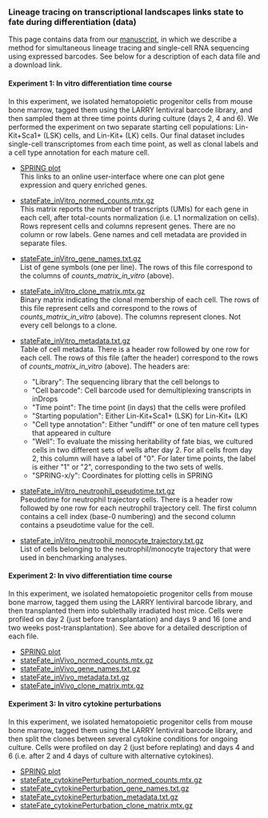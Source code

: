 ### Lineage tracing on transcriptional landscapes links state to fate during differentiation (data)

This page contains data from our [manuscript](https://science.sciencemag.org/content/367/6479/eaaw3381), in which we describe a method for simultaneous lineage tracing and single-cell RNA sequencing using expressed barcodes. See below for a description of each data file and a download link. 

#### Experiment 1: In vitro differentiation time course
In this experiment, we isolated hematopoietic progenitor cells from mouse bone marrow, tagged them using the LARRY lentiviral barcode library, and then sampled them at three time points during culture (days 2, 4 and 6). We performed the experiment on two separate starting cell populations: Lin-Kit+Sca1+ (LSK) cells, and Lin-Kit+ (LK) cells. Our final dataset includes single-cell transcriptomes from each time point, as well as clonal labels and a cell type annotation for each mature cell. 

* [SPRING plot](https://kleintools.hms.harvard.edu/tools/springViewer_1_6_dev.html?cgi-bin/client_datasets/SF_all/all_combined)<br/>
This links to an online user-interface where one can plot gene expression and query enriched genes. 

* [stateFate_inVitro_normed_counts.mtx.gz](https://kleintools.hms.harvard.edu/paper_websites/state_fate2020/stateFate_inVitro_normed_counts.mtx.gz)<br/>This matrix reports the number of transcripts (UMIs) for each gene in each cell, after total-counts normalization (i.e. L1 normalization on cells). Rows represent cells and columns represent genes. There are no column or row labels. Gene names and cell metadata are provided in separate files. 

* [stateFate_inVitro_gene_names.txt.gz](https://kleintools.hms.harvard.edu/paper_websites/state_fate2020/stateFate_inVitro_gene_names.txt.gz)<br/>List of gene symbols (one per line). The rows of this file correspond to the columns of _counts_matrix_in_vitro_ (above). 

* [stateFate_inVitro_clone_matrix.mtx.gz](https://kleintools.hms.harvard.edu/paper_websites/state_fate2020/stateFate_inVitro_clone_matrix.mtx.gz)<br/>Binary matrix indicating the clonal membership of each cell. The rows of this file represent cells and correspond to the rows of _counts_matrix_in_vitro_ (above). The columns represent clones. Not every cell belongs to a clone. 

* [stateFate_inVitro_metadata.txt.gz](https://kleintools.hms.harvard.edu/paper_websites/state_fate2020/stateFate_inVitro_metadata.txt.gz)<br/>Table of cell metadata. There is a header row followed by one row for each cell. The rows of this file (after the header) correspond to the rows of _counts_matrix_in_vitro_ (above). The headers are: 
  - "Library": The sequencing library that the cell belongs to
  - "Cell barcode": Cell barcode used for demultiplexing transcripts in inDrops
  - "Time point": The time point (in days) that the cells were profiled
  - "Starting population": Either Lin-Kit+Sca1+ (LSK) for Lin-Kit+ (LK)
  - "Cell type annotation": Either "undiff" or one of ten mature cell types that appeared in culture
  - "Well": To evaluate the missing heritability of fate bias, we cultured cells in two different sets of wells after day 2. For all cells from day 2, this column will have a label of "0". For later time points, the label is either "1" or "2", corresponding to the two sets of wells. 
  - "SPRING-x/y": Coordinates for plotting cells in SPRING

* [stateFate_inVitro_neutrophil_pseudotime.txt.gz](https://kleintools.hms.harvard.edu/paper_websites/state_fate2020/stateFate_inVitro_neutrophil_pseudotime.txt.gz)<br/>Pseudotime for neutrophil trajectory cells. There is a header row followed by one row for each neutrophil trajectory cell. The first column contains a cell index (base-0 numbering) and the second column contains a pseudotime value for the cell. 

* [stateFate_inVitro_neutrophil_monocyte_trajectory.txt.gz](https://kleintools.hms.harvard.edu/paper_websites/state_fate2020/stateFate_inVitro_neutrophil_monocyte_trajectory.txt.gz)<br/>List of cells belonging to the neutrophil/monocyte trajectory that were used in benchmarking analyses.



#### Experiment 2: In vivo differentiation time course
In this experiment, we isolated hematopoietic progenitor cells from mouse bone marrow, tagged them using the LARRY lentiviral barcode library, and then transplanted them into sublethally irradiated host mice. Cells were profiled on day 2 (just before transplantation) and days 9 and 16 (one and two weeks post-transplantation). See above for a detailed description of each file. 

* [SPRING plot](https://kleintools.hms.harvard.edu/tools/springViewer_1_6_dev.html?cgi-bin/client_datasets/IV_post_TP/all_combined)<br/>
* [stateFate_inVivo_normed_counts.mtx.gz](https://kleintools.hms.harvard.edu/paper_websites/state_fate2020/stateFate_inVivo_normed_counts.mtx.gz)
* [stateFate_inVivo_gene_names.txt.gz](https://kleintools.hms.harvard.edu/paper_websites/state_fate2020/stateFate_inVivo_gene_names.txt.gz)
* [stateFate_inVivo_metadata.txt.gz](https://kleintools.hms.harvard.edu/paper_websites/state_fate2020/stateFate_inVivo_metadata.txt.gz)
* [stateFate_inVivo_clone_matrix.mtx.gz](https://kleintools.hms.harvard.edu/paper_websites/state_fate2020/stateFate_inVivo_clone_matrix.mtx.gz) 

#### Experiment 3: In vitro cytokine perturbations
In this experiment, we isolated hematopoietic progenitor cells from mouse bone marrow, tagged them using the LARRY lentiviral barcode library, and then split the clones between several cytokine conditions for ongoing culture. Cells were profiled on day 2 (just before replating) and days 4 and 6 (i.e. after 2 and 4 days of culture with alternative cytokines).

* [SPRING plot](https://kleintools.hms.harvard.edu/tools/springViewer_1_6_dev.html?cgi-bin/client_datasets/CP2_FINAL/allMerged)<br/>
* [stateFate_cytokinePerturbation_normed_counts.mtx.gz](https://kleintools.hms.harvard.edu/paper_websites/state_fate2020/stateFate_cytokinePerturbation_normed_counts.mtx.gz)
* [stateFate_cytokinePerturbation_gene_names.txt.gz](https://kleintools.hms.harvard.edu/paper_websites/state_fate2020/stateFate_cytokinePerturbation_gene_names.txt.gz)
* [stateFate_cytokinePerturbation_metadata.txt.gz](https://kleintools.hms.harvard.edu/paper_websites/state_fate2020/stateFate_cytokinePerturbation_metadata.txt.gz)
* [stateFate_cytokinePerturbation_clone_matrix.mtx.gz](https://kleintools.hms.harvard.edu/paper_websites/state_fate2020/stateFate_cytokinePerturbation_clone_matrix.mtx.gz) 

